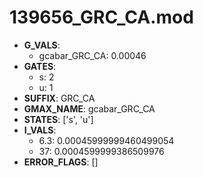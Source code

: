 # 139656_GRC_CA.mod

- **G_VALS**:
  - gcabar_GRC_CA: 0.00046
- **GATES**:
  - s: 2
  - u: 1
- **SUFFIX**: GRC_CA
- **GMAX_NAME**: gcabar_GRC_CA
- **STATES**: ['s', 'u']
- **I_VALS**:
  - 6.3: 0.00045999999460499054
  - 37: 0.0004599999386509976
- **ERROR_FLAGS**: []
